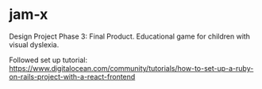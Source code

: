 # jam-x
Design Project Phase 3: Final Product. Educational game for children with visual dyslexia.

Followed set up tutorial: https://www.digitalocean.com/community/tutorials/how-to-set-up-a-ruby-on-rails-project-with-a-react-frontend